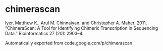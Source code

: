 # chimerascan

Iyer, Matthew K., Arul M. Chinnaiyan, and Christopher A. Maher. 2011. “ChimeraScan: A Tool for Identifying Chimeric
Transcription in Sequencing Data.” Bioinformatics  27 (20): 2903–4.






Automatically exported from code.google.com/p/chimerascan
